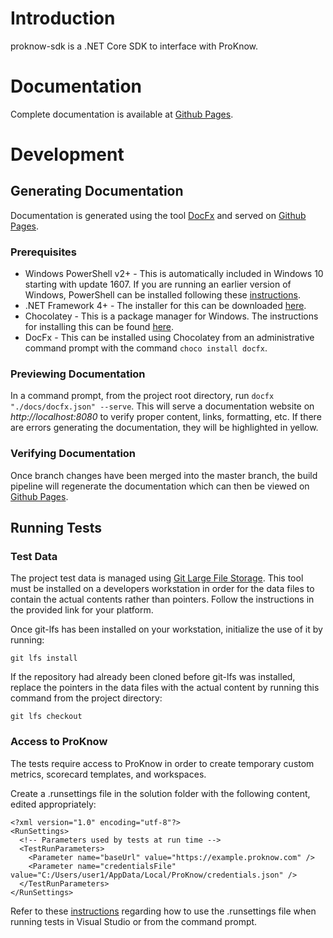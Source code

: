 # Introduction 
proknow-sdk is a .NET Core SDK to interface with ProKnow.

# Documentation
Complete documentation is available at [Github Pages](http://proknow.github.io/proknow-sdk-dotnet).

# Development

## Generating Documentation
Documentation is generated using the tool [DocFx](https://dotnet.github.io/docfx) and served on [Github Pages](http://proknow.github.io/proknow-sdk-dotnet).

### Prerequisites
- Windows PowerShell v2+ - This is automatically included in Windows 10 starting with update 1607.  If you are running
an earlier version of Windows, PowerShell can be installed following these
[instructions](https://docs.microsoft.com/en-us/powershell/scripting/install/installing-powershell-core-on-windows).
- .NET Framework 4+ - The installer for this can be downloaded [here](https://dotnet.microsoft.com/download).
- Chocolatey - This is a package manager for Windows.  The instructions for installing this can be found [here](https://chocolatey.org/install).
- DocFx - This can be installed using Chocolatey from an administrative command prompt with the command `choco install docfx`.

### Previewing Documentation
In a command prompt, from the project root directory, run `docfx "./docs/docfx.json" --serve`.  This will serve a
documentation website on *http://localhost:8080* to verify proper content, links, formatting, etc.  If there are errors
generating the documentation, they will be highlighted in yellow.

### Verifying Documentation
Once branch changes have been merged into the master branch, the build pipeline will regenerate the documentation which
can then be viewed on [Github Pages](http://proknow.github.io/proknow-sdk-dotnet).

## Running Tests

### Test Data
The project test data is managed using [Git Large File Storage](https://github.com/git-lfs/git-lfs).  This tool must be
installed on a developers workstation in order for the data files to contain the actual contents rather than pointers.
Follow the instructions in the provided link for your platform.

Once git-lfs has been installed on your workstation, initialize the use of it by running:
```
git lfs install
```

If the repository had already been cloned before git-lfs was installed, replace the pointers in the data files with the
actual content by running this command from the project directory:
```
git lfs checkout
```

### Access to ProKnow
The tests require access to ProKnow in order to create temporary custom metrics, scorecard templates, and workspaces.

Create a .runsettings file in the solution folder with the following content, edited appropriately:
```
<?xml version="1.0" encoding="utf-8"?>
<RunSettings>
  <!-- Parameters used by tests at run time -->
  <TestRunParameters>
    <Parameter name="baseUrl" value="https://example.proknow.com" />
    <Parameter name="credentialsFile" value="C:/Users/user1/AppData/Local/ProKnow/credentials.json" />
  </TestRunParameters>
</RunSettings>
```
Refer to these [instructions](https://docs.microsoft.com/en-us/visualstudio/test/configure-unit-tests-by-using-a-dot-runsettings-file) regarding how to use the .runsettings file when running tests in Visual Studio or from the command prompt.
